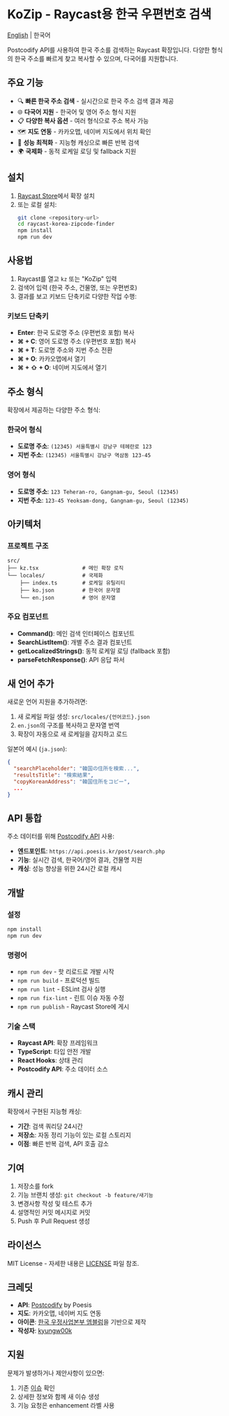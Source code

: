 # KoZip - Raycast용 한국 우편번호 검색

[English](README.en.md) | 한국어

Postcodify API를 사용하여 한국 주소를 검색하는 Raycast 확장입니다. 다양한 형식의 한국 주소를 빠르게 찾고 복사할 수 있으며, 다국어를 지원합니다.

## 주요 기능

- 🔍 **빠른 한국 주소 검색** - 실시간으로 한국 주소 검색 결과 제공
- 🌐 **다국어 지원** - 한국어 및 영어 주소 형식 지원
- 📋 **다양한 복사 옵션** - 여러 형식으로 주소 복사 가능
- 🗺️ **지도 연동** - 카카오맵, 네이버 지도에서 위치 확인
- 🚀 **성능 최적화** - 지능형 캐싱으로 빠른 반복 검색
- 🌍 **국제화** - 동적 로케일 로딩 및 fallback 지원

## 설치

1. [Raycast Store](https://raycast.com/store)에서 확장 설치
2. 또는 로컬 설치:
   ```bash
   git clone <repository-url>
   cd raycast-korea-zipcode-finder
   npm install
   npm run dev
   ```

## 사용법

1. Raycast를 열고 `kz` 또는 "KoZip" 입력
2. 검색어 입력 (한국 주소, 건물명, 또는 우편번호)
3. 결과를 보고 키보드 단축키로 다양한 작업 수행:

### 키보드 단축키

- **Enter**: 한국 도로명 주소 (우편번호 포함) 복사
- **⌘ + C**: 영어 도로명 주소 (우편번호 포함) 복사
- **⌘ + T**: 도로명 주소와 지번 주소 전환
- **⌘ + O**: 카카오맵에서 열기
- **⌘ + ⇧ + O**: 네이버 지도에서 열기

## 주소 형식

확장에서 제공하는 다양한 주소 형식:

### 한국어 형식
- **도로명 주소**: `(12345) 서울특별시 강남구 테헤란로 123`
- **지번 주소**: `(12345) 서울특별시 강남구 역삼동 123-45`

### 영어 형식
- **도로명 주소**: `123 Teheran-ro, Gangnam-gu, Seoul (12345)`
- **지번 주소**: `123-45 Yeoksam-dong, Gangnam-gu, Seoul (12345)`

## 아키텍처

### 프로젝트 구조
```
src/
├── kz.tsx              # 메인 확장 로직
└── locales/            # 국제화
    ├── index.ts        # 로케일 유틸리티
    ├── ko.json         # 한국어 문자열
    └── en.json         # 영어 문자열
```

### 주요 컴포넌트
- **Command()**: 메인 검색 인터페이스 컴포넌트
- **SearchListItem()**: 개별 주소 결과 컴포넌트
- **getLocalizedStrings()**: 동적 로케일 로딩 (fallback 포함)
- **parseFetchResponse()**: API 응답 파서

## 새 언어 추가

새로운 언어 지원을 추가하려면:

1. 새 로케일 파일 생성: `src/locales/{언어코드}.json`
2. `en.json`의 구조를 복사하고 문자열 번역
3. 확장이 자동으로 새 로케일을 감지하고 로드

일본어 예시 (`ja.json`):
```json
{
  "searchPlaceholder": "韓国の住所を検索...",
  "resultsTitle": "検索結果",
  "copyKoreanAddress": "韓国住所をコピー",
  ...
}
```

## API 통합

주소 데이터를 위해 [Postcodify API](https://postcodify.poesis.kr/) 사용:
- **엔드포인트**: `https://api.poesis.kr/post/search.php`
- **기능**: 실시간 검색, 한국어/영어 결과, 건물명 지원
- **캐싱**: 성능 향상을 위한 24시간 로컬 캐시

## 개발

### 설정
```bash
npm install
npm run dev
```

### 명령어
- `npm run dev` - 핫 리로드로 개발 시작
- `npm run build` - 프로덕션 빌드
- `npm run lint` - ESLint 검사 실행
- `npm run fix-lint` - 린트 이슈 자동 수정
- `npm run publish` - Raycast Store에 게시

### 기술 스택
- **Raycast API**: 확장 프레임워크
- **TypeScript**: 타입 안전 개발
- **React Hooks**: 상태 관리
- **Postcodify API**: 주소 데이터 소스

## 캐시 관리

확장에서 구현된 지능형 캐싱:
- **기간**: 검색 쿼리당 24시간
- **저장소**: 자동 정리 기능이 있는 로컬 스토리지
- **이점**: 빠른 반복 검색, API 호출 감소

## 기여

1. 저장소를 fork
2. 기능 브랜치 생성: `git checkout -b feature/새기능`
3. 변경사항 작성 및 테스트 추가
4. 설명적인 커밋 메시지로 커밋
5. Push 후 Pull Request 생성

## 라이선스

MIT License - 자세한 내용은 [LICENSE](LICENSE) 파일 참조.

## 크레딧

- **API**: [Postcodify](https://postcodify.poesis.kr/) by Poesis
- **지도**: 카카오맵, 네이버 지도 연동
- **아이콘**: [한국 우정사업본부 엠블럼](https://ko.m.wikipedia.org/wiki/%ED%8C%8C%EC%9D%BC:Emblem_of_Korea_Post.svg)을 기반으로 제작
- **작성자**: [kyungw00k](https://github.com/kyungw00k)

## 지원

문제가 발생하거나 제안사항이 있으면:
1. 기존 [이슈](https://github.com/your-repo/issues) 확인
2. 상세한 정보와 함께 새 이슈 생성
3. 기능 요청은 enhancement 라벨 사용